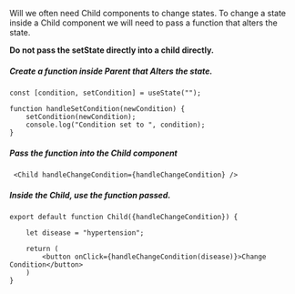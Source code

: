<p>
Will we often need Child components to change states. 
To change a state inside a Child component we will need to pass a function that alters the state. 

<strong>Do not pass the setState directly into a child directly.</strong>

</p>

##### Create a function inside Parent that Alters the state.

```
const [condition, setCondition] = useState("");

function handleSetCondition(newCondition) {
    setCondition(newCondition);
    console.log("Condition set to ", condition);
}

```

##### Pass the function into the Child component

```
 <Child handleChangeCondition={handleChangeCondition} />
```

##### Inside the Child, use the function passed.

```
export default function Child({handleChangeCondition}) {
    
    let disease = "hypertension";

    return (
        <button onClick={handleChangeCondition(disease)}>Change Condition</button>
    )
}

```